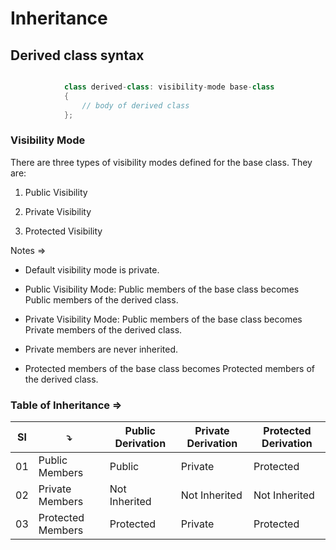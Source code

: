 # Inheritance

## Derived class syntax

```cpp

            class derived-class: visibility-mode base-class
            {
                // body of derived class
            };
```

### Visibility Mode

There are three types of visibility modes defined for the base class. They are:

1. Public Visibility

2. Private Visibility

3. Protected Visibility

Notes =>

- Default visibility mode is private.

- Public Visibility Mode: Public members of the base class becomes Public members of the derived class.

- Private Visibility Mode: Public members of the base class becomes Private members of the derived class.

- Private members are never inherited.

- Protected members of the base class becomes Protected members of the derived class.

### Table of Inheritance =>

| Sl  | ⤵️                | Public Derivation | Private Derivation | Protected Derivation |
| --- | ----------------- | ----------------- | ------------------ | -------------------- |
| 01  | Public Members    | Public            | Private            | Protected            |
| 02  | Private Members   | Not Inherited     | Not Inherited      | Not Inherited        |
| 03  | Protected Members | Protected         | Private            | Protected            |
